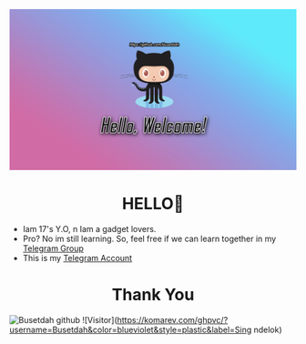 ![logo](https://github.com/Busetdah/Busetdah/raw/master/Buset.jpg)
# <div align="center">HELLO👋</div>

* Iam 17's Y.O, n Iam a gadget lovers.
* Pro? No im still learning. So, feel free if we can learn together in my <a href="https://t.me/ThisIsGroup1">Telegram Group</a>
* This is my <a href="https://t.me/ThisIsTag">Telegram Account</a>

# <div align="center">Thank You</div>
![Busetdah github](https://github-readme-stats.vercel.app/api?username=Busetdah&show_icons=true&hide_border=false)
![Visitor](https://komarev.com/ghpvc/?username=Busetdah&color=blueviolet&style=plastic&label=Sing ndelok)
